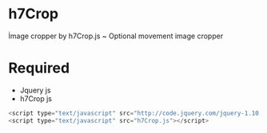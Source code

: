 h7Crop
======

İmage cropper by h7Crop.js ~ Optional movement image cropper

Required
=======
* Jquery js
* h7Crop js

 ```javascript
<script type="text/javascript" src="http://code.jquery.com/jquery-1.10.2.min.js"></script>
<script type="text/javascript" src="h7Crop.js"></script>
 ```
